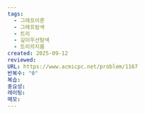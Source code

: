 ```yaml
---
tags:
  - 그래프이론
  - 그래프탐색
  - 트리
  - 깊이우선탐색
  - 트리의지름
created: 2025-09-12
reviewed:
URL: https://www.acmicpc.net/problem/1167
반복수: "0"
복습:
중요성:
레이팅:
메모:
---
```

